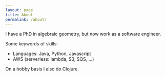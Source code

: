 ```yaml
---
layout: page
title: About
permalink: /about/
---
```


I have a PhD in algebraic geometry, but now work as a software engineer.

Some keywords of skills:

 - Languages: Java, Python, Javascript
 - AWS (serverless: lambda, S3, SQS, ...)
 
 On a hobby basis I also do Clojure.
